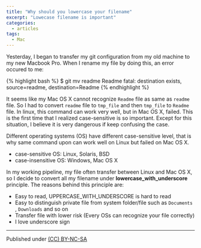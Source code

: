 ```yaml
---
title: "Why should you lowercase your filename"
excerpt: "Lowecase filename is important"
categories:
  - articles
tags:
  - Mac
---
```


Yesterday, I began to transfer my git configuration from my old machine to my new Macbook Pro. When I rename my file by doing this, an error occured to me:

{% highlight bash %}
$ git mv readme Readme
fatal: destination exists, source=readme, destination=Readme
{% endhighlight %}


It seems like my Mac OS X cannot recognize `Readme` file as same as `readme` file. So I had to convert `readme` file to `tmp_file` and then `tmp_file` to `Readme` file. In linux, this command can work very well, but in Mac OS X, failed. This is the first time that I realized case-sensitive is so important. Except for this situation, I believe it is very dangerous if keep confusing the case.

Different operating systems (OS) have different case-sensitive level, that is why same command upon can work well on Linux but failed on Mac OS X.

* case-sensitive OS: Linux, Solaris, BSD 
* case-insensitive OS: Windows, Mac OS X

In my working pipeline, my file often transfer between Linux and Mac OS X, so I decide to convert all my filename under **lowercase_with_underscore** principle. The reasons behind this principle are:

* Easy to read, UPPERCASE_WITH_UNDERSCORE is hard to read 
* Easy to distinguish private file from system folder/file such as `Documents` , `Downloads` and so on
* Transfer file with lower risk (Every OSs can recognize your file correctly)
* I love underscore sign





---
Published under <a rel="license" href="http://creativecommons.org/licenses/by-nc-sa/3.0/">(CC) BY-NC-SA </a>
